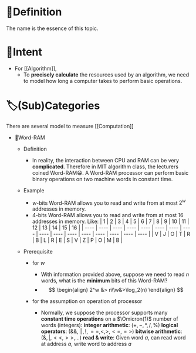 # 📝Definition
The name is the essence of this topic.

# 🎯Intent
- For [[Algorithm]],
    - To **precisely calculate** the resources used by an algorithm, we need to model how long a computer takes to perform basic operations.
    
# 🏷(Sub)Categories
There are several model to measure [[Computation]]
- 📌Word-RAM
    - Definition
        - In reality, the interaction between CPU and RAM can be very **complicated**. Therefore in MIT algorithm class, the lecturers coined Word-RAM😁. A Word-RAM processor can perform basic binary operations on two machine words in constant time.
        
    - Example
        - $w$-bits Word-RAM allows you to read and write from at most $2^w$ addresses in memory.
        - $4$-bits Word-RAM allows you to read and write from at most $16$ addresses in memory. Like:
          | 1    | 2    | 3    | 4    | 5    | 6    | 7    | 8    | 9    | 10   | 11   | 12   | 13   | 14   | 15   | 16   |
          | ---- | ---- | ---- | ---- | ---- | ---- | ---- | ---- | ---- | ---- | ---- | ---- | ---- | ---- | ---- | ---- |
          | V    | J    | O    | T    | R    | B    | L    | R    | E    | S    | V    | Z    | P    | O    | M    | B    |
        
    - Prerequisite
        - for $w$
            - With information provided above, suppose we need to read $n$ words, what is the **minimum** bits of this Word-RAM?
            - $$
              \begin{align}
              2^w &> n\\w&>\log_2(n)
              \end{align}
              $$
            
        - for the assumption on operation of processor
            - Normally, we suppose the processor supports many **constant time operations** on a $\Omicron(1)$ number of words (integers):
              **integer arithmetic**: $(+, -, *, /, \%)$
              **logical operators**: $(\&\&, ||, !, ==, <, >, <=, =>)$
              **bitwise arithmetic**: $(\&, |, <<, >>, ...)$
              **read & write**: Given word $a$, can read word at address $a$, write word to address $a$
              